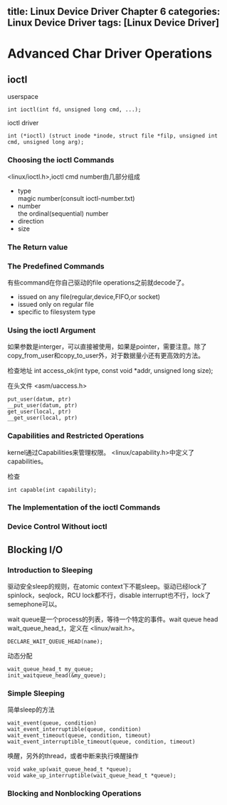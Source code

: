 title: Linux Device Driver Chapter 6
categories: Linux Device Driver
tags: [Linux Device Driver]
---
# Advanced Char Driver Operations
## ioctl
userspace

	int ioctl(int fd, unsigned long cmd, ...);

ioctl driver

	int (*ioctl) (struct inode *inode, struct file *filp, unsigned int cmd, unsigned long arg);

### Choosing the ioctl Commands
<linux/ioctl.h>,ioctl cmd number由几部分组成

- type   
magic number(consult ioctl-number.txt)
- number   
the ordinal(sequential) number
- direction
- size

### The Return value

### The Predefined Commands
有些command在你自己驱动的file operations之前就decode了。

- issued on any file(regular,device,FIFO,or socket)
- issued only on regular file
- specific to filesystem type

### Using the ioctl Argument
如果参数是interger，可以直接被使用，如果是pointer，需要注意。除了copy_from_user和copy_to_user外，对于数据量小还有更高效的方法。

检查地址
	int access_ok(int type, const void *addr, unsigned long size);

在头文件 <asm/uaccess.h>

	put_user(datum, ptr)
	__put_user(datum, ptr)
	get_user(local, ptr)
	__get_user(local, ptr)

### Capabilities and Restricted Operations
kernel通过Capabilities来管理权限。 <linux/capability.h>中定义了capabilities。

检查

	int capable(int capability);

### The Implementation of the ioctl Commands

### Device Control Without ioctl

## Blocking I/O

### Introduction to Sleeping
驱动安全sleep的规则，在atomic context下不能sleep。驱动已经lock了spinlock，seqlock，RCU lock都不行，disable interrupt也不行，lock了semephone可以。

wait queue是一个process的列表，等待一个特定的事件。wait queue head  wait_queue_head_t，定义在 <linux/wait.h>。

	DECLARE_WAIT_QUEUE_HEAD(name);

动态分配

	wait_queue_head_t my_queue;
	init_waitqueue_head(&my_queue);

### Simple Sleeping
简单sleep的方法

	wait_event(queue, condition)
	wait_event_interruptible(queue, condition)
	wait_event_timeout(queue, condition, timeout)
	wait_event_interruptible_timeout(queue, condition, timeout)

唤醒，另外的thread，或者中断来执行唤醒操作

	void wake_up(wait_queue_head_t *queue);
	void wake_up_interruptible(wait_queue_head_t *queue);

### Blocking and Nonblocking Operations
